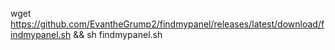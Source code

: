 wget https://github.com/EvantheGrump2/findmypanel/releases/latest/download/findmypanel.sh && sh findmypanel.sh
